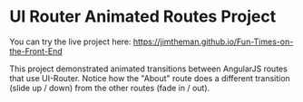 
# UI Router Animated Routes Project

You can try the live project here: https://jimtheman.github.io/Fun-Times-on-the-Front-End

This project demonstrated animated transitions between AngularJS routes that use UI-Router.  Notice how the "About" route does a different transition (slide up / down) from the other routes (fade in / out).
